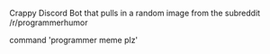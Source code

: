Crappy Discord Bot that pulls in a random image from the subreddit /r/programmerhumor

command 'programmer meme plz' 
